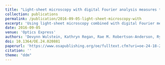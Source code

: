 ```yaml
---
title: "Light-sheet microscopy with digital Fourier analysis measures transport properties over large field-of-view"
collection: publications
permalink: /publication/2016-09-05-light-sheet-microscopy-with
excerpt: 'Using light-sheet microscopy combined with digital Fourier methods we probe the dynamics of colloidal samples and DNA molecules. This combination, referred to as selective-plane illumination differential dynamic microscopy (SPIDDM), has the benefit of optical sectioning to study, with minimal photobleaching, thick samples allowing us to measure the diffusivity of colloidal particles at high volume fractions.'
date: 2016-09-05
venue: 'Optics Express'
authors: 'Devynn Wulstein, Kathryn Regan, Rae M. Robertson-Anderson, Ryan McGorty'
doi: 10.1364/OE.24.020881
paperurl: 'https://www.osapublishing.org/oe/fulltext.cfm?uri=oe-24-18-20881'
citation: ''
theme: "ddm"
---
```

